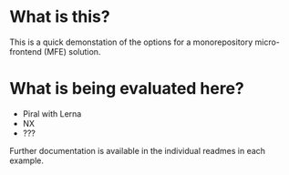 # What is this?

This is a quick demonstation of the options for a monorepository micro-frontend (MFE) solution.

# What is being evaluated here?

- Piral with Lerna
- NX
- ???

Further documentation is available in the individual readmes in each example.
